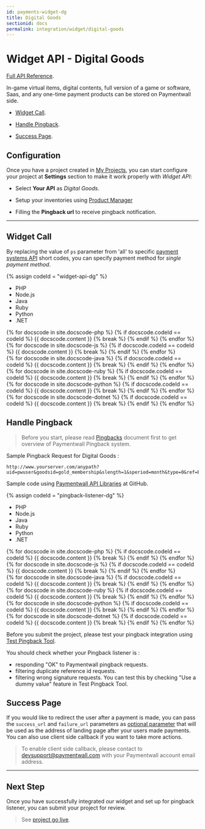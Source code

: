 ```yaml
---
id: payments-widget-dg
title: Digital Goods
sectionid: docs
permalink: integration/widget/digital-goods
---
```


# Widget API - Digital Goods 

[Full API Reference](/apis#section-widget-dg).  

In-game virtual items, digital contents, full version of a game or software, Saas, and any one-time payment products can be stored on Paymentwall side.

* [Widget Call](#widget-call).

* [Handle Pingback](#handle-pingback).

* [Success Page](#success-page).

## Configuration

Once you have a project created in [My Projects](https://api.paymentwall.com/developers/applications), you can start configure your project at **Settings** section to make it work properly with *Widget API*:

* Select **Your API**  as *Digital Goods*.

* Setup your inventories using [Product Manager](/reference/product_management_dg)

* Filling the **Pingback url** to receive pingback notification.

***

## Widget Call

By replacing the value of ```ps``` parameter from 'all' to specific [payment systems API](/apis#section-tools-payment-systems) short codes, you can specify payment method for *single payment method*.

{% assign codeId = "widget-api-dg" %}
<div class="docs-code" id="{{ codeId }}">
  <ul class="docs-code-tabs">
    <li>
      <a class="docs-code-tabs__tab is-active" lang="php">PHP</a>
    </li>
    <li>
      <a class="docs-code-tabs__tab" lang="js">Node.js</a>
    </li>
    <li>
      <a class="docs-code-tabs__tab" lang="java">Java</a>
    </li>
    <li>
      <a class="docs-code-tabs__tab" lang="ruby">Ruby</a>
    </li>
    <li>
      <a class="docs-code-tabs__tab" lang="python">Python</a>
    </li>
    <li>
      <a class="docs-code-tabs__tab" lang="dotnet">.NET</a>
    </li>
  </ul>
  <div class="docs-code-tabs__body js-lang-php is-active">
    {% for docscode in site.docscode-php %}
    {% if docscode.codeId == codeId %}
    {{ docscode.content }}
    {% break %}
    {% endif %}
    {% endfor %}
  </div>
  <div class="docs-code-tabs__body js-lang-js">
    {% for docscode in site.docscode-js %}
    {% if docscode.codeId == codeId %}
    {{ docscode.content }}
    {% break %}
    {% endif %}
    {% endfor %}
  </div>
  <div class="docs-code-tabs__body js-lang-java">
    {% for docscode in site.docscode-java %}
    {% if docscode.codeId == codeId %}
    {{ docscode.content }}
    {% break %}
    {% endif %}
    {% endfor %}
  </div>
  <div class="docs-code-tabs__body js-lang-ruby">
    {% for docscode in site.docscode-ruby %}
    {% if docscode.codeId == codeId %}
    {{ docscode.content }}
    {% break %}
    {% endif %}
    {% endfor %}
  </div>
  <div class="docs-code-tabs__body js-lang-python">
    {% for docscode in site.docscode-python %}
    {% if docscode.codeId == codeId %}
    {{ docscode.content }}
    {% break %}
    {% endif %}
    {% endfor %}
  </div>
  <div class="docs-code-tabs__body js-lang-dotnet">
    {% for docscode in site.docscode-dotnet %}
    {% if docscode.codeId == codeId %}
    {{ docscode.content }}
    {% break %}
    {% endif %}
    {% endfor %}
  </div>
</div>

## Handle Pingback
> Before you start, please read [Pingbacks](/reference/pingback-home) document first to get overview of Paymentwall Pingback system.

Sample Pingback Request for Digital Goods :

```
http://www.yourserver.com/anypath?uid=pwuser&goodsid=gold_membership&slength=1&speriod=month&type=0&ref=b1493096790&sign_version=2&sig=d94b23ba8585f29978706dd1b153ead9
```

Sample code using [Paymentwall API Libraries](https://github.com/paymentwall) at GitHub.

{% assign codeId = "pingback-listener-dg" %}
<div class="docs-code" id="{{ codeId }}">
  <ul class="docs-code-tabs">
    <li>
      <a class="docs-code-tabs__tab is-active" lang="php">PHP</a>
    </li>
    <li>
      <a class="docs-code-tabs__tab" lang="js">Node.js</a>
    </li>
    <li>
      <a class="docs-code-tabs__tab" lang="java">Java</a>
    </li>
    <li>
      <a class="docs-code-tabs__tab" lang="ruby">Ruby</a>
    </li>
    <li>
      <a class="docs-code-tabs__tab" lang="python">Python</a>
    </li>
    <li>
      <a class="docs-code-tabs__tab" lang="dotnet">.NET</a>
    </li>
  </ul>
  <div class="docs-code-tabs__body js-lang-php is-active">
    {% for docscode in site.docscode-php %}
    {% if docscode.codeId == codeId %}
    {{ docscode.content }}
    {% break %}
    {% endif %}
    {% endfor %}
  </div>
  <div class="docs-code-tabs__body js-lang-js">
    {% for docscode in site.docscode-js %}
    {% if docscode.codeId == codeId %}
    {{ docscode.content }}
    {% break %}
    {% endif %}
    {% endfor %}
  </div>
  <div class="docs-code-tabs__body js-lang-java">
    {% for docscode in site.docscode-java %}
    {% if docscode.codeId == codeId %}
    {{ docscode.content }}
    {% break %}
    {% endif %}
    {% endfor %}
  </div>
  <div class="docs-code-tabs__body js-lang-ruby">
    {% for docscode in site.docscode-ruby %}
    {% if docscode.codeId == codeId %}
    {{ docscode.content }}
    {% break %}
    {% endif %}
    {% endfor %}
  </div>
  <div class="docs-code-tabs__body js-lang-python">
    {% for docscode in site.docscode-python %}
    {% if docscode.codeId == codeId %}
    {{ docscode.content }}
    {% break %}
    {% endif %}
    {% endfor %}
  </div>
  <div class="docs-code-tabs__body js-lang-dotnet">
    {% for docscode in site.docscode-dotnet %}
    {% if docscode.codeId == codeId %}
    {{ docscode.content }}
    {% break %}
    {% endif %}
    {% endfor %}
  </div>
</div>

Before you submit the project, please test your pingback integration using [Test Pingback Tool](/sandbox/pingback-tool).

You should check whether your Pingback listener is :
- responding "OK" to Paymentwall pingback requests.
- filtering duplicate reference id requests.
- filtering wrong signature requests. You can test this by checking "Use a dummy value" feature in Test Pingback Tool.

## Success Page
If you would like to redirect the user after a payment is made, you can pass the ```success_url``` and ```failure_url``` parameters as [optional parameter](/apis#section-checkout-optional_parameter) that will be used as the address of landing page after your users made payments.
You can also use client side callback if you want to take more actions.

> To enable client side callback, please contact to devsupport@paymentwall.com with your Paymentwall account email address.

***

## Next Step

Once you have successfully integrated our widget and set up for pingback listener, you can submit your project for review.

> See [project go live](/guides/review-home).